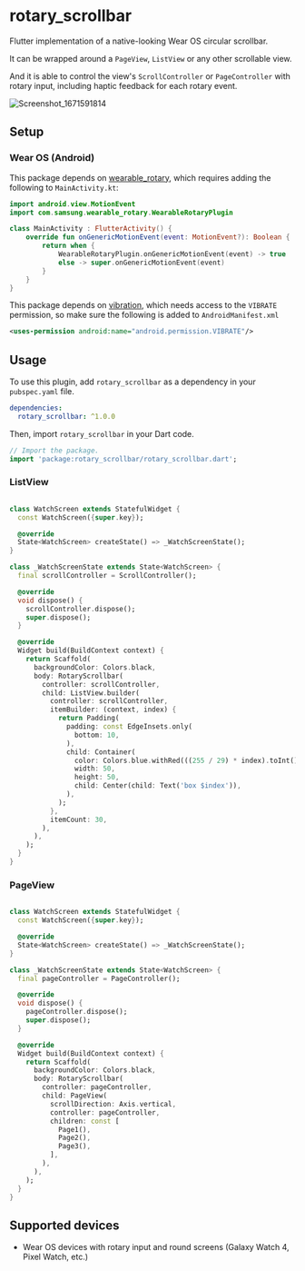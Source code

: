 # rotary_scrollbar
Flutter implementation of a native-looking Wear OS circular scrollbar.

It can be wrapped around a `PageView`, `ListView` or any other scrollable view.

And it is able to control the view's `ScrollController` or `PageController` with rotary input, including haptic feedback for each rotary event. 

![Screenshot_1671591814](https://user-images.githubusercontent.com/82336674/208810952-cbd4c983-f48f-4aa6-8f4d-66fe669aeb55.png)



## Setup

### Wear OS (Android)

This package depends on [wearable_rotary](https://pub.dev/packages/wearable_rotary), which requires adding the following to `MainActivity.kt`:

```kotlin
import android.view.MotionEvent
import com.samsung.wearable_rotary.WearableRotaryPlugin

class MainActivity : FlutterActivity() {
    override fun onGenericMotionEvent(event: MotionEvent?): Boolean {
        return when {
            WearableRotaryPlugin.onGenericMotionEvent(event) -> true
            else -> super.onGenericMotionEvent(event)
        }
    }
}
```

This package depends on [vibration](https://pub.dev/packages/vibration), which needs access to the `VIBRATE` permission, so make sure the following is added to `AndroidManifest.xml`

```xml
<uses-permission android:name="android.permission.VIBRATE"/>
```

## Usage

To use this plugin, add `rotary_scrollbar` as a dependency in your `pubspec.yaml` file.

```yaml
dependencies:
  rotary_scrollbar: ^1.0.0
```

Then, import `rotary_scrollbar` in your Dart code.

```dart
// Import the package.
import 'package:rotary_scrollbar/rotary_scrollbar.dart';
```

### ListView
```dart

class WatchScreen extends StatefulWidget {
  const WatchScreen({super.key});

  @override
  State<WatchScreen> createState() => _WatchScreenState();
}

class _WatchScreenState extends State<WatchScreen> {
  final scrollController = ScrollController();

  @override
  void dispose() {
    scrollController.dispose();
    super.dispose();
  }

  @override
  Widget build(BuildContext context) {
    return Scaffold(
      backgroundColor: Colors.black,
      body: RotaryScrollbar(
        controller: scrollController,
        child: ListView.builder(
          controller: scrollController,
          itemBuilder: (context, index) {
            return Padding(
              padding: const EdgeInsets.only(
                bottom: 10,
              ),
              child: Container(
                color: Colors.blue.withRed(((255 / 29) * index).toInt()),
                width: 50,
                height: 50,
                child: Center(child: Text('box $index')),
              ),
            );
          },
          itemCount: 30,
        ),
      ),
    );
  }
}
```

### PageView
```dart

class WatchScreen extends StatefulWidget {
  const WatchScreen({super.key});

  @override
  State<WatchScreen> createState() => _WatchScreenState();
}

class _WatchScreenState extends State<WatchScreen> {
  final pageController = PageController();

  @override
  void dispose() {
    pageController.dispose();
    super.dispose();
  }

  @override
  Widget build(BuildContext context) {
    return Scaffold(
      backgroundColor: Colors.black,
      body: RotaryScrollbar(
        controller: pageController,
        child: PageView(
          scrollDirection: Axis.vertical,
          controller: pageController,
          children: const [
            Page1(),
            Page2(),
            Page3(),
          ],
        ),
      ),
    );
  }
}

```

## Supported devices

- Wear OS devices with rotary input and round screens (Galaxy Watch 4, Pixel Watch, etc.)
